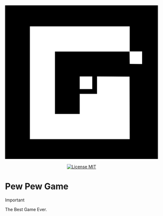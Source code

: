 <p align="center">
    <a href="https://github.com/pew-pew-team"><img src="https://raw.githubusercontent.com/pew-pew-team/.github/master/assets/logo.svg"/></a>
</p>

<p align="center">
    <a href="https://raw.githubusercontent.com/pew-pew-team/server/master/LICENSE.md"><img src="https://img.shields.io/badge/License-MIT-blue?style=for-the-badge&logoColor=white" alt="License MIT"></a>
</p>

# Pew Pew Game

> [!IMPORTANT]
> The Best Game Ever.

